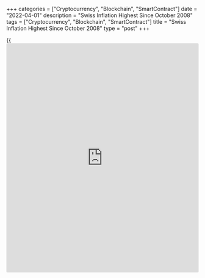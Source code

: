 +++
categories = ["Cryptocurrency", "Blockchain", "SmartContract"]
date = "2022-04-01"
description = "Swiss Inflation Highest Since October 2008"
tags = ["Cryptocurrency", "Blockchain", "SmartContract"]
title = "Swiss Inflation Highest Since October 2008"
type = "post"
+++

{{<iframe id="large-banner" src="https://www.bounty.group/#slide=2.0" width="100%" height="600" scrolling="no" style="border: 0px solid rgb(216, 221, 230); border-radius: 3px;">}}

Swiss consumer price inflation rose to the highest since October 2008,
data from the Federal Statistical Office showed on Thursday.

Consumer prices rose 2.4 percent year-on-year in March, following a 2.2
percent increase February, in line with economists' expectation. This
was the highest since October 2008, when inflation was 2.6 percent.

On a monthly basis, consumer prices increased 0.6 percent in March,
after a 0.7 percent rise in the previous month.

Prices for heating oil and air transport increased in March, data
showed. In contrast, prices for supplementary accommodation and hire of
private means of transport declined.

The core CPI increased 1.4 percent annually in March and rose 0.3
percent from a month ago.

The EU measure of harmonized index of consumer prices, or HICP, rose 0.5
percent monthly in March and gained 2.2 percent from a year ago.

For comments and feedback [contact](https://www.playgroundfx.com/contact/): editorial@rtt[news](https://www.letsplayfx.com/blog/forex-news-website/).com

[Economic News][1]

 **What parts of the world are seeing the best (and worst) economic
performances lately? Click[here][2] to check out our [Econ Scorecard][2]
and find out! See up-to-the-moment [ranking](https://www.playgroundfx.com/blog/crypto-exchange-ranking/)s for the best and worst
performers in [GDP][3], [unemployment rate][4], [inflation][5] and much
more.**

   1. www.rtt[news](https://www.letsplayfx.com/blog/forex-news-website/).com/Content/EconomicNews.aspx
   2. www.rtt[news](https://www.letsplayfx.com/blog/forex-news-website/).com/economic-scorecard/world-rank/industrial-production/highest-performance.aspx
   3. www.rtt[news](https://www.letsplayfx.com/blog/forex-news-website/).com/economic-scorecard/world-rank/GDP/highest-performance.aspx
   4. www.rtt[news](https://www.letsplayfx.com/blog/forex-news-website/).com/economic-scorecard/world-rank/unemployment-rate/lowest-performance.aspx
   5. www.rtt[news](https://www.letsplayfx.com/blog/forex-news-website/).com/economic-scorecard/world-rank/CPI/highest-performance.aspx